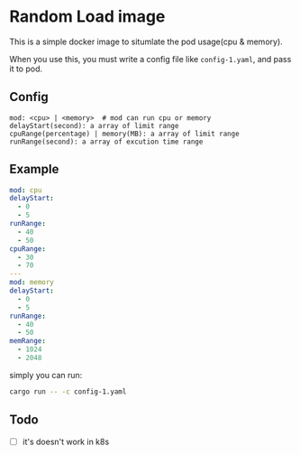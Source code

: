 # Random Load image

This is a simple docker image to situmlate the pod usage(cpu & memory).

When you use this, you must write a config file like `config-1.yaml`, and pass it to pod.


## Config

```
mod: <cpu> | <memory>  # mod can run cpu or memory
delayStart(second): a array of limit range
cpuRange(percentage) | memory(MB): a array of limit range
runRange(second): a array of excution time range
```


## Example
```yaml
mod: cpu
delayStart:
  - 0
  - 5
runRange:
  - 40
  - 50
cpuRange:
  - 30
  - 70
---
mod: memory
delayStart:
  - 0
  - 5
runRange:
  - 40
  - 50
memRange:
  - 1024
  - 2048
```

simply you can run:
```bash
cargo run -- -c config-1.yaml
```
## Todo

- [ ] it's doesn't work in k8s